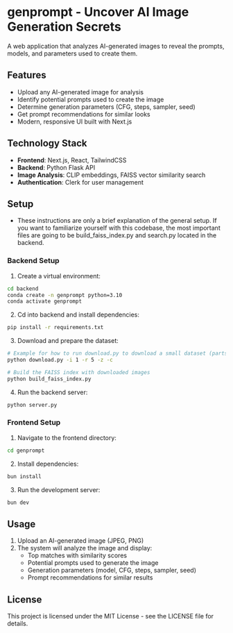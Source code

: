 # genprompt - Uncover AI Image Generation Secrets

A web application that analyzes AI-generated images to reveal the prompts, models, and parameters used to create them.

## Features

- Upload any AI-generated image for analysis
- Identify potential prompts used to create the image
- Determine generation parameters (CFG, steps, sampler, seed)
- Get prompt recommendations for similar looks
- Modern, responsive UI built with Next.js

## Technology Stack

- **Frontend**: Next.js, React, TailwindCSS
- **Backend**: Python Flask API
- **Image Analysis**: CLIP embeddings, FAISS vector similarity search
- **Authentication**: Clerk for user management

## Setup

- These instructions are only a brief explanation of the general setup. If you want to familiarize yourself with this codebase, the most important files are going to be build_faiss_index.py and search.py located in the backend.

### Backend Setup

1. Create a virtual environment:

```bash
cd backend
conda create -n genprompt python=3.10
conda activate genprompt
```

2. Cd into backend and install dependencies:

```bash
pip install -r requirements.txt
```

3. Download and prepare the dataset:

```bash
# Example for how to run download.py to download a small dataset (parts 1-5)
python download.py -i 1 -r 5 -z -c

# Build the FAISS index with downloaded images
python build_faiss_index.py
```

4. Run the backend server:

```bash
python server.py
```

### Frontend Setup

1. Navigate to the frontend directory:

```bash
cd genprompt
```

2. Install dependencies:

```bash
bun install
```

3. Run the development server:

```bash
bun dev
```

## Usage

1. Upload an AI-generated image (JPEG, PNG)
2. The system will analyze the image and display:
   - Top matches with similarity scores
   - Potential prompts used to generate the image
   - Generation parameters (model, CFG, steps, sampler, seed)
   - Prompt recommendations for similar results

## License

This project is licensed under the MIT License - see the LICENSE file for details.
